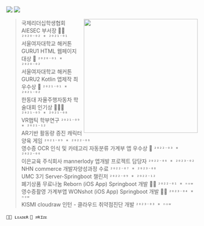 </br></br></br></br>
<img src="https://capsule-render.vercel.app/api?text=𝗛𝘆𝗲𝗿𝗶𝗺&fontColor=d6ace6&type=soft&color=FFFFFF&animation=Transparent&fontSize=100"/></center>
<img src="https://capsule-render.vercel.app/api?text=Backend-Developer&fontColor=d6ace6&type=soft&color=FFFFFF&animation=Transparent&fontSize=20"/>


<img src="https://i.pinimg.com/564x/b5/31/23/b53123873931e83ed3aab77adec3b281.jpg" align="right" height="300px" width="300px"/>


>국제리더십학생협회 AIESEC 부서장 🙋🏼 `²⁰²⁰⁻⁰² * ²⁰²¹⁻⁰¹`\
서울여자대학교 해커톤 GURU1 HTML 웹페이지 대상 🏅 `²⁰²⁰⁻⁰¹ * ²⁰²⁰⁻⁰² `\
서울여자대학교 해커톤 GURU2 Kotlin 앱제작 최우수상 🏅 `²⁰²¹⁻⁰¹ * ²⁰²¹⁻⁰²`\
한동대 자율주행자동차 학술대회 인기상 🙋🏼🏅 `²⁰²¹⁻⁰⁵ * ²⁰²¹⁻⁰⁸`\
VR햅틱 학부연구 `²⁰²¹⁻⁰⁹ * ²⁰²¹⁻¹²`\
AR기반 활동량 증진 캐릭터 양육 게임 `²⁰²¹⁻⁰⁹ * ²⁰²²⁻⁰⁶`\
영수증 OCR 인식 및 카테고리 자동분류 가계부 앱 우수상 🏅 `²⁰²²⁻⁰³ * ²⁰²²⁻⁰⁶ `\
이은교육 주식회사 mannerlody 앱개발 프로젝트 담당자 `²⁰²²⁻⁰⁶ * ²⁰²³⁻⁰²`\
NHN commerce 개발자양성과정 수료 `²⁰²²⁻⁰⁷ * ²⁰²³⁻⁰⁸`\
UMC 3기 Server-Springboot 챌린저 `²⁰²²⁻⁰⁹ * ²⁰²²⁻¹²`\
폐기상품 무료나눔 Reborn (iOS App) Springboot 개발 🙋🏼 `²⁰²²⁻⁰¹ * ⁿᵒʷ`\
영수증촬영 가계부앱 WONshot (iOS App) Springboot 개발 🙋🏼 `²⁰²³⁻⁰⁴ * ⁿᵒʷ`\
KISMI cloudraw 인턴 - 클라우드 취약점진단 개발 `²⁰²³⁻⁰³ * ⁿᵒʷ`


`🙋🏼 ʟᴇᴀᴅᴇʀ` `🏅 ᴘʀɪᴢᴇ`


